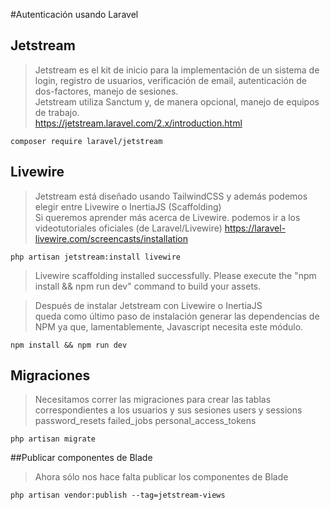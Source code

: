 #Autenticación usando Laravel

## Jetstream

>Jetstream es el kit de inicio para la implementación 
>de un sistema de login, registro de usuarios, verificación de email, 
>autenticación de dos-factores, manejo de sesiones.  
>Jetstream utiliza Sanctum y, de manera opcional, manejo de equipos de trabajo.  
> https://jetstream.laravel.com/2.x/introduction.html  

    composer require laravel/jetstream  

## Livewire
> Jetstream está diseñado usando TailwindCSS y además podemos elegir entre Livewire o InertiaJS
(Scaffolding)   
>Si queremos aprender más acerca de Livewire. podemos ir a los videotutoriales oficiales (de Laravel/Livewire)
> https://laravel-livewire.com/screencasts/installation

    php artisan jetstream:install livewire   

>Livewire scaffolding installed successfully.
>Please execute the "npm install && npm run dev" command to build your assets.

>Después de instalar Jetstream con Livewire o InertiaJS   
>queda como último paso de instalación generar las dependencias de NPM ya que, lamentablemente, Javascript necesita este módulo.

    npm install && npm run dev  

## Migraciones
>Necesitamos correr las migraciones para crear las tablas correspondientes a los usuarios y sus sesiones
> users y sessions
>   password_resets
>	failed_jobs
>	personal_access_tokens

    php artisan migrate   

##Publicar componentes de Blade
>Ahora sólo nos hace falta publicar los componentes de Blade

    php artisan vendor:publish --tag=jetstream-views

